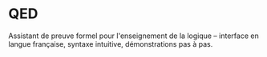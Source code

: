 # QED
Assistant de preuve formel pour l'enseignement de la logique – interface en langue française, syntaxe intuitive, démonstrations pas à pas.
